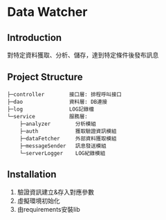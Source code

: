 # Data Watcher

## Introduction

對特定資料獲取、分析、儲存，達到特定條件後發布訊息

## Project Structure
```
├─controller        接口層: 排程呼叫接口
├─dao               資料層: DB連接
├─log               LOG記錄檔
└─service           服務層:
    ├─analyzer        分析模組
    ├─auth            獲取驗證資訊模組
    ├─dataFetcher     外部資料獲取模組
    ├─messageSender   訊息發送模組
    └─serverLogger    LOG紀錄模組
```
## Installation

1. 驗證資訊建立&存入對應參數
2. 虛擬環境初始化
3. 由requirements安裝lib